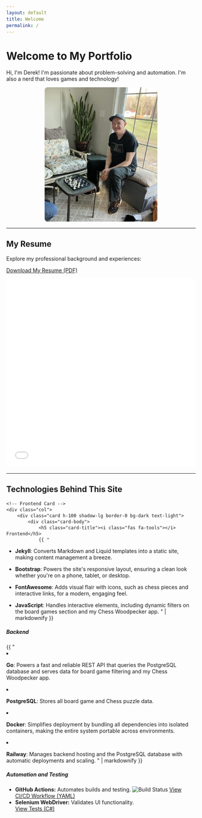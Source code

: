 ```yaml
---
layout: default
title: Welcome
permalink: /
---
```


# <i class="fas fa-user-tie"></i> Welcome to My Portfolio

Hi, I'm Derek! I'm passionate about problem-solving and automation. I'm also a nerd that loves games and technology!

<p style="text-align: center;">
    <img src="/assets/images/prof_chess.jpg" alt="Picture of me playing chess" style="max-width: 300px; border-radius: 8px;">
</p>

---

## <i class="fas fa-file-alt"></i> My Resume
Explore my professional background and experiences:
<p>
    <a href="/assets/pdf/DM_Resume_2025.pdf" download id="resume-download-link">
        <i class="fas fa-file-download"></i> Download My Resume (PDF)
    </a>
</p>


<iframe src="/assets/pdf/DM_Resume_2025.pdf" width="100%" height="500px" style="border: none;" id="resume-viewer"></iframe>

---

## <i class="fas fa-laptop-code"></i> Technologies Behind This Site

<div class="row row-cols-1 row-cols-md-2 g-4">

    <!-- Frontend Card -->
    <div class="col">
        <div class="card h-100 shadow-lg border-0 bg-dark text-light">
            <div class="card-body">
                <h5 class="card-title"><i class="fas fa-tools"></i> Frontend</h5>
                {{ "
- **Jekyll**: Converts Markdown and Liquid templates into a static site, making content management a breeze.
- **Bootstrap**: Powers the site's responsive layout, ensuring a clean look whether you're on a phone, tablet, or desktop.
- **FontAwesome**: Adds visual flair with icons, such as chess pieces and interactive links, for a modern, engaging feel.
- **JavaScript**: Handles interactive elements, including dynamic filters on the board games section and my Chess Woodpecker app.
" | markdownify }}
            </div>
        </div>
    </div>

    <!-- Backend Card -->
    <div class="col">
        <div class="card h-100 shadow-lg border-0 bg-dark text-light">
            <div class="card-body">
                <h5 class="card-title"><i class="fas fa-server"></i> Backend</h5>
                {{ "
- **Go**: Powers a fast and reliable REST API that queries the PostgreSQL database and serves data for board game filtering and my Chess Woodpecker app.
- **PostgreSQL**: Stores all board game and Chess puzzle data.
- **Docker**: Simplifies deployment by bundling all dependencies into isolated containers, making the entire system portable across environments.
- **Railway**: Manages backend hosting and the PostgreSQL database with automatic deployments and scaling.
" | markdownify }}
            </div>
        </div>
    </div>
    <!-- Automation and Testing Card -->
    <div class="col">
        <div class="card h-100 shadow-lg border-0 bg-dark text-light">
            <div class="card-body">
                <h5 class="card-title"><i class="fab fa-github"></i> Automation and Testing</h5>
                <ul>
                    <li>
                        <strong>GitHub Actions:</strong> Automates builds and testing.
                        <img src="https://github.com/drmDev/drmDev.github.io/actions/workflows/ci-cd.yml/badge.svg" alt="Build Status" style="max-width: 100%;">
                        <a href="https://github.com/drmDev/drmDev.github.io/blob/main/.github/workflows/ci-cd.yml" target="_blank" rel="noopener noreferrer">
                            View CI/CD Workflow (YAML)
                        </a>
                    </li>
                    <li>
                        <strong>Selenium WebDriver:</strong> Validates UI functionality.
                        <br>
                        <a href="https://github.com/drmDev/drmDev.github.io/tree/main/SeleniumTests" target="_blank" rel="noopener noreferrer">
                            View Tests (C#)
                        </a>
                    </li>
                </ul>
            </div>
        </div>
    </div>
</div>

